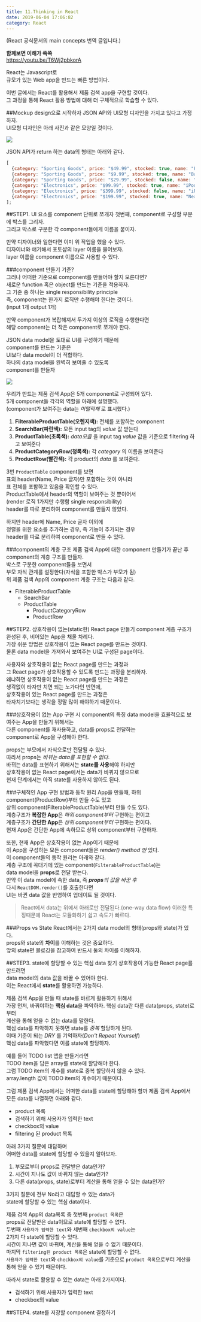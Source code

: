 ```yaml
---
title: 11.Thinking in React
date: 2019-06-04 17:06:82
category: React
---
```

(React 공식문서의 main concepts 번역 글입니다.)  
  
**함께보면 이해가 쏙쏙**  
https://youtu.be/T6Wj2pbkorA  
  
React는 Javascript로  
규모가 있는 Web app을 만드는 빠른 방법이다.  
  
이번 글에서는 React를 활용해서 제품 검색 app을 구현할 것이다.  
그 과정을 통해 React 활용 방법에 대해 더 구체적으로 학습할 수 있다.

##Mockup design으로 시작하자
JSON API와 UI모형 디자인을 가지고 있다고 가정하자.  
UI모형 디자인은 아래 사진과 같은 모양일 것이다.  

![](./images/mock_data.png)

JSON API가 return 하는 data의 형태는 아래와 같다.

```js
[
  {category: "Sporting Goods", price: "$49.99", stocked: true, name: "Football"},
  {category: "Sporting Goods", price: "$9.99", stocked: true, name: "Baseball"},
  {category: "Sporting Goods", price: "$29.99", stocked: false, name: "Basketball"},
  {category: "Electronics", price: "$99.99", stocked: true, name: "iPod Touch"},
  {category: "Electronics", price: "$399.99", stocked: false, name: "iPhone 5"},
  {category: "Electronics", price: "$199.99", stocked: true, name: "Nexus 7"}
];
```

##STEP1. UI 요소를 component 단위로 쪼개자
첫번째, component로 구성할 부분에 박스를 그리자.  
그리고 박스로 구분한 각 component들에게 이름을 붙이자.  
  
만약 디자이너와 일한다면 이미 위 작업을 했을 수 있다.  
디자이너와 얘기해서 포토샵의 layer 이름을 물어보자.  
layer 이름을 component 이름으로 사용할 수 있다.  

###component 만들기 기준?  
그러나 어떠한 기준으로 component를 만들어야 할지 모른다면?  
새로운 function 혹은 object를 만드는 기준을 적용하자.  
그 기준 중 하나는 single responsibility principle  
즉, component는 한가지 로직만 수행해야 한다는 것이다.  
(input 1개 output 1개)  
  
만약 component가 복잡해져서 두가지 이상의 로직을 수행한다면  
해당 component는 더 작은 component로 쪼개야 한다.  
  
JSON data model을 토대로 UI를 구성하기 때문에  
component를 만드는 기준은  
UI보다 data model이 더 적합하다.  
하나의 data model을 완벽히 보여줄 수 있도록  
component를 만들자  

![](./images/component_1.png)

우리가 만드는 제품 검색 App은 5개 component로 구성되어 있다.  
5개 component들 각각의 역할을 아래에 설명했다.  
(component가 보여주는 data는 _이탤릭체_ 로 표시했다.)

1. **FilterableProductTable(오렌지색):** 전체를 포함하는 component
2. **SearchBar(파란색):** 모든 input tag의 _value_ 값 받는다
3. **ProductTable(초록색):** _data모음_ 을 input tag _value_ 값을 기준으로 filtering 하고 보여준다
4. **ProductCategoryRow(청록색):** 각 _category_ 의 이름을 보여준다
5. **ProductRow(빨간색):** 각 product의 _data_ 를 보여준다.

3번 `ProductTable` component를 보면  
표의 header(Name, Price 글자)만 포함하는 것이 아니라  
표 전체를 포함하고 있음을 확인할 수 있다.  
ProductTable에서 header의 역할이 보여주는 것 뿐이어서  
(render 로직 1가지만 수행함 single responsibility)  
header를 따로 분리하여 component를 만들지 않았다.  
  
하지만 header에 Name, Price 글자 이외에  
정렬을 위한 요소를 추가하는 경우, 즉 기능이 추가되는 경우  
header를 따로 분리하여 component로 만들 수 있다.  

###component의 계층 구조
제품 검색 App에 대한 component 만들기가 끝난 후  
component의 계층 구조를 만들자.  
박스로 구분한 component들을 보면서  
부모 자식 관계를 설정한다(자식을 포함한 박스가 부모가 됨)  
위 제품 검색 App의 component 계층 구조는 다음과 같다.  
  
- FilterableProductTable
  - SearchBar
  - ProductTable
    - ProductCategoryRow
    - ProductRow

##STEP2. 상호작용이 없는(static한) React page 만들기
component 계층 구조가 완성된 후, 비어있는 App을 채울 차례다.  
가장 쉬운 방법은 상호작용이 없는 React page를 만드는 것이다.  
물론 data model을 가져와서 보여주는 UI로 구성된 page이다.  
  
사용자와 상호작용이 없는 React page를 만드는 과정과  
그 React page가 상호작용할 수 있도록 만드는 과정을 분리하자.  
왜냐하면 상호작용이 없는 React page를 만드는 과정은  
생각없이 타자만 치면 되는 노가다인 반면에,  
상호작용이 있는 React page를 만드는 과정은  
타자치기보다는 생각을 정말 많이 해야하기 때문이다.  
  
###상호작용이 없는 App 구현 시 component의 특징
data model을 효율적으로 보여주는 App을 만들기 위해서는  
다른 component를 재사용하고, data를 props로 전달하는  
component로 App을 구성해야 한다.  
  
props는 부모에서 자식으로만 전달될 수 있다.  
따라서 props는 _바뀌는 data를 표현할 수 없다_.  
바뀌는 data를 표현하기 위해서는 **state를 사용**해야 하지만  
상호작용이 없는 React page에서는 data가 바뀌지 않으므로  
현재 단계에서는 아직 state를 사용하지 않아도 된다.  

###구체적인 App 구현 방법과 동작 원리
App을 만들때, 하위 component(ProductRow)부터 만들 수도 있고  
상위 component(FilterableProductTable)부터 만들 수도 있다.  
계층구조가 **복잡한 App**은 _하위 component부터_ 구현하는 편이고  
계층구조가 **간단한 App**은 _상위 component부터_ 구현하는 편이다.  
현재 App은 간단한 App에 속하므로 상위 component부터 구현하자.  
  
또한, 현재 App은 상호작용이 없는 App이기 때문에  
이 App을 구성하는 모든 component들은 _render() method 만_ 있다.  
이 component들의 동작 원리는 아래와 같다.  
계층 구조에 꼭대기에 있는 component(`FilterableProductTable`)는  
data model을 **props**로 전달 받는다.  
만약 이 data model에 속한 data, 즉 _**props**의 값을 바꾼 후_  
다시 `ReactDOM.render()`를 호출한다면  
UI는 바뀐 data 값을 반영하여 업데이트 될 것이다.  
  
> React에서 data는 위에서 아래로만 전달된다.(one-way data flow)
이러한 특징때문에 React는 모듈화하기 쉽고 속도가 빠르다.  

###Props vs State
React에서는 2가지 data model의 형태(props와 state)가 있다.  
props와 state의 **차이**를 이해하는 것은 중요하다.  
앞의 state편 블로깅을 참고하여 반드시 둘의 차이를 이해하자.  

##STEP3. state에 할당할 수 있는 핵심 data 찾기
상호작용이 가능한 React page를 만드려면  
data model의 data 값을 바꿀 수 있어야 한다.  
이는 React에서 **state**를 활용하면 가능하다.  
  
제품 검색 App을 만들 때 state를 바르게 활용하기 위해서  
가장 먼저, 바꿔야하는 **핵심 data**을 파악하자.
핵심 data란 다른 data(props, state)로부터  
계산을 통해 얻을 수 없는 data를 말한다.  
핵심 data를 파악하지 못하면 state를 _중복_ 할당하게 된다.  
이때 기준이 되는 _DRY_ 를 기억하자(_Don't Repeat Yourself_)  
핵심 data를 파악했다면 이를 state에 할당하자.  
  
예를 들어 TODO list 앱을 만들거라면  
TODO item을 담은 array를 state에 할당해야 한다.  
그럼 TODO item의 개수를 state로 중복 할당하지 않을 수 있다.  
array.length 값이 TODO item의 개수이기 때문이다.  
  
그럼 제품 검색 App에서는 어떠한 data를 state에 할당해야 할까
제품 검색 App에서 모든 data를 나열하면 아래와 같다.

- product 목록
- 검색하기 위해 사용자가 입력한 text
- checkbox의 value
- filtering 된 product 목록

아래 3가지 질문에 대답하며  
어떠한 data를 state에 할당할 수 있을지 알아보자.

1. 부모로부터 props로 전달받은 data인가?  
2. 시간이 지나도 값이 바뀌지 않는 data인가?
3. 다른 data(props, state)로부터 계산을 통해 얻을 수 있는 data인가?

3가지 질문에 전부 No라고 대답할 수 있는 data가  
state에 할당할 수 있는 핵심 data이다.  
  
제품 검색 App의 data목록 중 첫번째 `product 목록`은  
props로 전달받은 data이므로 state에 할당할 수 없다.  
두번째 `사용자가 입력한 text`와 세번째 `checkbox의 value`는  
2가지 다 state에 할당할 수 있다.  
시간이 지나면 값이 바뀌며, 계산을 통해 얻을 수 없기 때문이다.  
마지막 `filtering된 product 목록`은 state에 할당할 수 없다.  
`사용자가 입력한 text`와 `checkbox의 value`를 기준으로
`product 목록`으로부터 계산을 통해 얻을 수 있기 때문이다.  
  
따라서 state로 활용할 수 있는 data는 아래 2가지이다.  

- 검색하기 위해 사용자가 입력한 text
- checkbox의 value

##STEP4. state를 저장할 component 결정하기